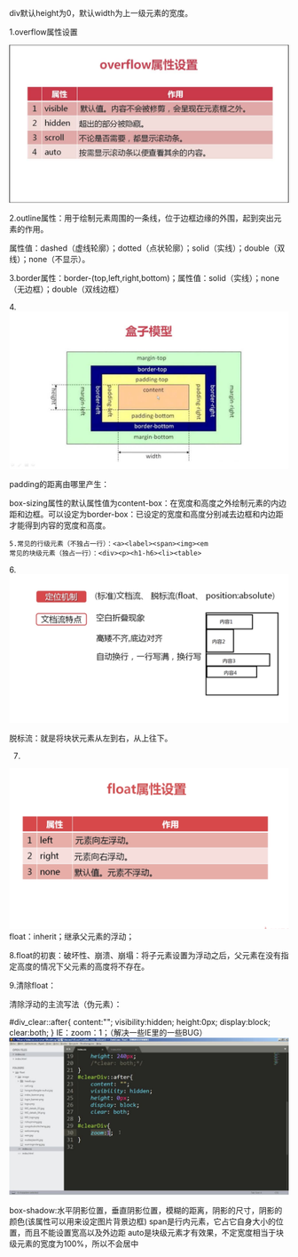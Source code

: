 div默认height为0，默认width为上一级元素的宽度。

1.overflow属性设置

![image](https://github.com/xingminglyx/JavaWeb/blob/master/images/3.jpg)

2.outline属性：用于绘制元素周围的一条线，位于边框边缘的外围，起到突出元素的作用。               

属性值：dashed（虚线轮廓）；dotted（点状轮廓）；solid（实线）；double（双线）；none（不显示）。

3.border属性：border-(top,left,right,bottom)；属性值：solid（实线）；none（无边框）；double（双线边框）

4.![image](https://github.com/xingminglyx/JavaWeb/blob/master/images/6.jpg)

padding的距离由哪里产生：

box-sizing属性的默认属性值为content-box：在宽度和高度之外绘制元素的内边距和边框。可以设定为border-box：已设定的宽度和高度分别减去边框和内边距才能得到内容的宽度和高度。

```
5.常见的行级元素（不独占一行）：<a><label><span><img><em
常见的块级元素（独占一行）：<div><p><h1-h6><li><table>
```

6.![image](https://github.com/xingminglyx/JavaWeb/blob/master/images/7.jpg)

脱标流：就是将块状元素从左到右，从上往下。

7.

![image](https://github.com/xingminglyx/JavaWeb/blob/master/images/8.png)float：inherit；继承父元素的浮动；

8.float的初衷：破坏性、崩溃、崩塌：将子元素设置为浮动之后，父元素在没有指定高度的情况下父元素的高度将不存在。

9.清除float：

清除浮动的主流写法（伪元素）：

#div_clear::after{
content:"";
visibility:hidden;
height:0px;
display:block;
clear:both;
}
IE：zoom：1；（解决一些IE里的一些BUG）![image](https://github.com/xingminglyx/JavaWeb/blob/master/images/17.jpg)

box-shadow:水平阴影位置，垂直阴影位置，模糊的距离，阴影的尺寸，阴影的颜色(该属性可以用来设定图片背景边框)
span是行内元素，它占它自身大小的位置，而且不能设置宽高以及外边距
auto是块级元素才有效果，不定宽度相当于块级元素的宽度为100%，所以不会居中
